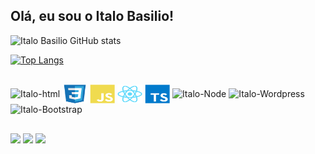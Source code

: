 ## Olá, eu sou o Italo Basilio!

![Italo Basilio GitHub stats](https://github-readme-stats.vercel.app/api?username=ItaloBasilio&show_icons=true&theme=dracula)

[![Top Langs](https://github-readme-stats.vercel.app/api/top-langs/?username=ItaloBasilio&layout=donut)](https://github.com/anuraghazra/github-readme-stats)

<div style="display: inline_block"><br>
  <img align="center" alt="Italo-html" height="40" width="40" src="https://img.shields.io/badge/HTML5-E34F26?style=for-the-badge&logo=html5&logoColor=white">
  <img align="center" alt="Italo-CSS" height="30" width="40" src="https://raw.githubusercontent.com/devicons/devicon/master/icons/css3/css3-original.svg">
  <img align="center" alt="Italo-JavaScript" height="30" width="40" src="https://raw.githubusercontent.com/devicons/devicon/master/icons/javascript/javascript-plain.svg">
  <img align="center" alt="Italo-React" height="30" width="40" src="https://raw.githubusercontent.com/devicons/devicon/master/icons/react/react-original.svg">
  <img align="center" alt="Italo-TypeScript" height="30" width="40" src="https://raw.githubusercontent.com/devicons/devicon/master/icons/typescript/typescript-plain.svg">
  <img align="center" alt="Italo-Node" height="30" width="40" src="https://avatars.githubusercontent.com/u/9950313?s=48&v=4">
  <img align="center" alt="Italo-Wordpress" height="30" width="40" src="https://avatars.githubusercontent.com/u/276006?s=48&v=4">
  <img align="center" alt="Italo-Bootstrap" height="30" width="40" src="https://github.com/twbs.png?size=40">
  
  
  
</div>
  
  ##
 
<div> 

  <a href="https://www.instagram.com/italobasiliofficial/" target="_blank"><img src="https://img.shields.io/badge/-Instagram-%23E4405F?style=for-the-badge&logo=instagram&logoColor=white" target="_blank"></a>
  <a href = "mailto:italobasiliodasilva@gmail.com"><img src="https://img.shields.io/badge/-Gmail-%23333?style=for-the-badge&logo=gmail&logoColor=white" target="_blank"></a>
  <a href="https://www.linkedin.com/in/italobasilio/" target="_blank"><img src="https://img.shields.io/badge/-LinkedIn-%230077B5?style=for-the-badge&logo=linkedin&logoColor=white" target="_blank"></a> 
  
</div>
